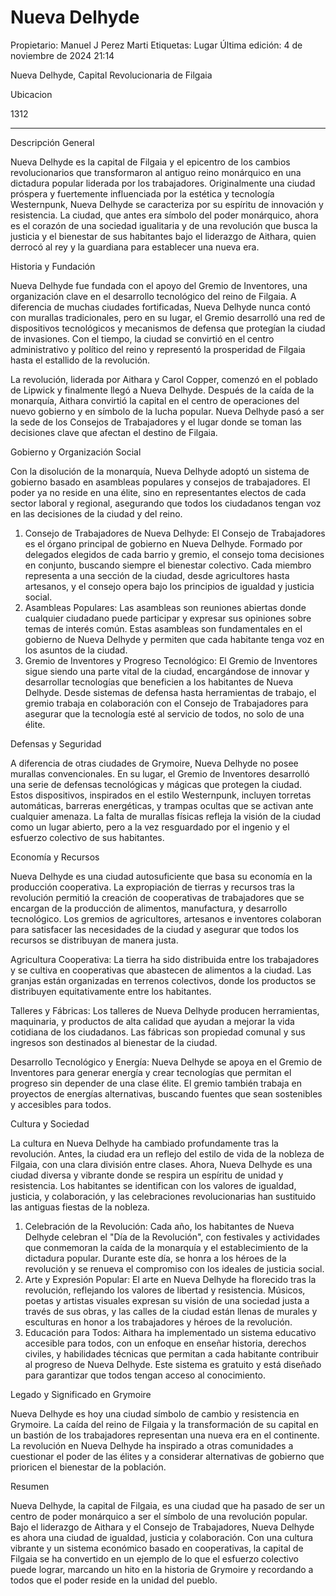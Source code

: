 # Nueva Delhyde

Propietario: Manuel J Perez Marti
Etiquetas: Lugar
Última edición: 4 de noviembre de 2024 21:14

Nueva Delhyde, Capital Revolucionaria de Filgaia

Ubicacion

1312

---

Descripción General

Nueva Delhyde es la capital de Filgaia y el epicentro de los cambios revolucionarios que transformaron al antiguo reino monárquico en una dictadura popular liderada por los trabajadores. Originalmente una ciudad próspera y fuertemente influenciada por la estética y tecnología Westernpunk, Nueva Delhyde se caracteriza por su espíritu de innovación y resistencia. La ciudad, que antes era símbolo del poder monárquico, ahora es el corazón de una sociedad igualitaria y de una revolución que busca la justicia y el bienestar de sus habitantes bajo el liderazgo de Aithara, quien derrocó al rey y la guardiana para establecer una nueva era.

Historia y Fundación

Nueva Delhyde fue fundada con el apoyo del Gremio de Inventores, una organización clave en el desarrollo tecnológico del reino de Filgaia. A diferencia de muchas ciudades fortificadas, Nueva Delhyde nunca contó con murallas tradicionales, pero en su lugar, el Gremio desarrolló una red de dispositivos tecnológicos y mecanismos de defensa que protegían la ciudad de invasiones. Con el tiempo, la ciudad se convirtió en el centro administrativo y político del reino y representó la prosperidad de Filgaia hasta el estallido de la revolución.

La revolución, liderada por Aithara y Carol Copper, comenzó en el poblado de Lipwick y finalmente llegó a Nueva Delhyde. Después de la caída de la monarquía, Aithara convirtió la capital en el centro de operaciones del nuevo gobierno y en símbolo de la lucha popular. Nueva Delhyde pasó a ser la sede de los Consejos de Trabajadores y el lugar donde se toman las decisiones clave que afectan el destino de Filgaia.

Gobierno y Organización Social

Con la disolución de la monarquía, Nueva Delhyde adoptó un sistema de gobierno basado en asambleas populares y consejos de trabajadores. El poder ya no reside en una élite, sino en representantes electos de cada sector laboral y regional, asegurando que todos los ciudadanos tengan voz en las decisiones de la ciudad y del reino.

1. Consejo de Trabajadores de Nueva Delhyde: El Consejo de Trabajadores es el órgano principal de gobierno en Nueva Delhyde. Formado por delegados elegidos de cada barrio y gremio, el consejo toma decisiones en conjunto, buscando siempre el bienestar colectivo. Cada miembro representa a una sección de la ciudad, desde agricultores hasta artesanos, y el consejo opera bajo los principios de igualdad y justicia social.
2. Asambleas Populares: Las asambleas son reuniones abiertas donde cualquier ciudadano puede participar y expresar sus opiniones sobre temas de interés común. Estas asambleas son fundamentales en el gobierno de Nueva Delhyde y permiten que cada habitante tenga voz en los asuntos de la ciudad.
3. Gremio de Inventores y Progreso Tecnológico: El Gremio de Inventores sigue siendo una parte vital de la ciudad, encargándose de innovar y desarrollar tecnologías que beneficien a los habitantes de Nueva Delhyde. Desde sistemas de defensa hasta herramientas de trabajo, el gremio trabaja en colaboración con el Consejo de Trabajadores para asegurar que la tecnología esté al servicio de todos, no solo de una élite.

Defensas y Seguridad

A diferencia de otras ciudades de Grymoire, Nueva Delhyde no posee murallas convencionales. En su lugar, el Gremio de Inventores desarrolló una serie de defensas tecnológicas y mágicas que protegen la ciudad. Estos dispositivos, inspirados en el estilo Westernpunk, incluyen torretas automáticas, barreras energéticas, y trampas ocultas que se activan ante cualquier amenaza. La falta de murallas físicas refleja la visión de la ciudad como un lugar abierto, pero a la vez resguardado por el ingenio y el esfuerzo colectivo de sus habitantes.

Economía y Recursos

Nueva Delhyde es una ciudad autosuficiente que basa su economía en la producción cooperativa. La expropiación de tierras y recursos tras la revolución permitió la creación de cooperativas de trabajadores que se encargan de la producción de alimentos, manufactura, y desarrollo tecnológico. Los gremios de agricultores, artesanos e inventores colaboran para satisfacer las necesidades de la ciudad y asegurar que todos los recursos se distribuyan de manera justa.

Agricultura Cooperativa: La tierra ha sido distribuida entre los trabajadores y se cultiva en cooperativas que abastecen de alimentos a la ciudad. Las granjas están organizadas en terrenos colectivos, donde los productos se distribuyen equitativamente entre los habitantes.

Talleres y Fábricas: Los talleres de Nueva Delhyde producen herramientas, maquinaria, y productos de alta calidad que ayudan a mejorar la vida cotidiana de los ciudadanos. Las fábricas son propiedad comunal y sus ingresos son destinados al bienestar de la ciudad.

Desarrollo Tecnológico y Energía: Nueva Delhyde se apoya en el Gremio de Inventores para generar energía y crear tecnologías que permitan el progreso sin depender de una clase élite. El gremio también trabaja en proyectos de energías alternativas, buscando fuentes que sean sostenibles y accesibles para todos.

Cultura y Sociedad

La cultura en Nueva Delhyde ha cambiado profundamente tras la revolución. Antes, la ciudad era un reflejo del estilo de vida de la nobleza de Filgaia, con una clara división entre clases. Ahora, Nueva Delhyde es una ciudad diversa y vibrante donde se respira un espíritu de unidad y resistencia. Los habitantes se identifican con los valores de igualdad, justicia, y colaboración, y las celebraciones revolucionarias han sustituido las antiguas fiestas de la nobleza.

1. Celebración de la Revolución: Cada año, los habitantes de Nueva Delhyde celebran el "Día de la Revolución", con festivales y actividades que conmemoran la caída de la monarquía y el establecimiento de la dictadura popular. Durante este día, se honra a los héroes de la revolución y se renueva el compromiso con los ideales de justicia social.
2. Arte y Expresión Popular: El arte en Nueva Delhyde ha florecido tras la revolución, reflejando los valores de libertad y resistencia. Músicos, poetas y artistas visuales expresan su visión de una sociedad justa a través de sus obras, y las calles de la ciudad están llenas de murales y esculturas en honor a los trabajadores y héroes de la revolución.
3. Educación para Todos: Aithara ha implementado un sistema educativo accesible para todos, con un enfoque en enseñar historia, derechos civiles, y habilidades técnicas que permitan a cada habitante contribuir al progreso de Nueva Delhyde. Este sistema es gratuito y está diseñado para garantizar que todos tengan acceso al conocimiento.

Legado y Significado en Grymoire

Nueva Delhyde es hoy una ciudad símbolo de cambio y resistencia en Grymoire. La caída del reino de Filgaia y la transformación de su capital en un bastión de los trabajadores representan una nueva era en el continente. La revolución en Nueva Delhyde ha inspirado a otras comunidades a cuestionar el poder de las élites y a considerar alternativas de gobierno que prioricen el bienestar de la población.

Resumen

Nueva Delhyde, la capital de Filgaia, es una ciudad que ha pasado de ser un centro de poder monárquico a ser el símbolo de una revolución popular. Bajo el liderazgo de Aithara y el Consejo de Trabajadores, Nueva Delhyde es ahora una ciudad de igualdad, justicia y colaboración. Con una cultura vibrante y un sistema económico basado en cooperativas, la capital de Filgaia se ha convertido en un ejemplo de lo que el esfuerzo colectivo puede lograr, marcando un hito en la historia de Grymoire y recordando a todos que el poder reside en la unidad del pueblo.